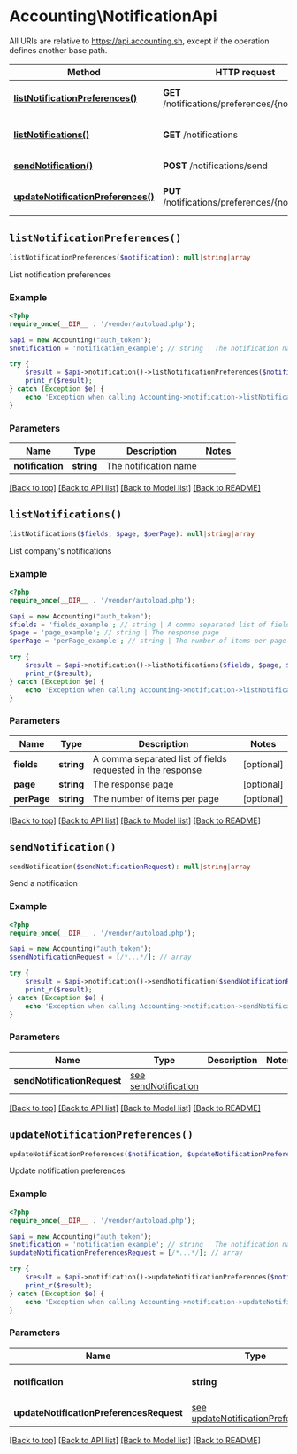 # Accounting\NotificationApi

All URIs are relative to https://api.accounting.sh, except if the operation defines another base path.

| Method | HTTP request | Description |
| ------------- | ------------- | ------------- |
| [**listNotificationPreferences()**](NotificationApi.md#listNotificationPreferences) | **GET** /notifications/preferences/{notification} | List notification preferences |
| [**listNotifications()**](NotificationApi.md#listNotifications) | **GET** /notifications | List company&#39;s notifications |
| [**sendNotification()**](NotificationApi.md#sendNotification) | **POST** /notifications/send | Send a notification |
| [**updateNotificationPreferences()**](NotificationApi.md#updateNotificationPreferences) | **PUT** /notifications/preferences/{notification} | Update notification preferences |


## `listNotificationPreferences()`

```php
listNotificationPreferences($notification): null|string|array
```

List notification preferences

### Example

```php
<?php
require_once(__DIR__ . '/vendor/autoload.php');

$api = new Accounting("auth_token");
$notification = 'notification_example'; // string | The notification name

try {
    $result = $api->notification()->listNotificationPreferences($notification);
    print_r($result);
} catch (Exception $e) {
    echo 'Exception when calling Accounting->notification->listNotificationPreferences: ', $e->getMessage(), PHP_EOL;
}

```

### Parameters

| Name | Type | Description  | Notes |
| ------------- | ------------- | ------------- | ------------- |
| **notification** | **string**| The notification name | |

[[Back to top]](#) [[Back to API list]](../../README.md#endpoints)
[[Back to Model list]](../../README.md#models)
[[Back to README]](../../README.md)

## `listNotifications()`

```php
listNotifications($fields, $page, $perPage): null|string|array
```

List company's notifications

### Example

```php
<?php
require_once(__DIR__ . '/vendor/autoload.php');

$api = new Accounting("auth_token");
$fields = 'fields_example'; // string | A comma separated list of fields requested in the response
$page = 'page_example'; // string | The response page
$perPage = 'perPage_example'; // string | The number of items per page

try {
    $result = $api->notification()->listNotifications($fields, $page, $perPage);
    print_r($result);
} catch (Exception $e) {
    echo 'Exception when calling Accounting->notification->listNotifications: ', $e->getMessage(), PHP_EOL;
}

```

### Parameters

| Name | Type | Description  | Notes |
| ------------- | ------------- | ------------- | ------------- |
| **fields** | **string**| A comma separated list of fields requested in the response | [optional] |
| **page** | **string**| The response page | [optional] |
| **perPage** | **string**| The number of items per page | [optional] |

[[Back to top]](#) [[Back to API list]](../../README.md#endpoints)
[[Back to Model list]](../../README.md#models)
[[Back to README]](../../README.md)

## `sendNotification()`

```php
sendNotification($sendNotificationRequest): null|string|array
```

Send a notification

### Example

```php
<?php
require_once(__DIR__ . '/vendor/autoload.php');

$api = new Accounting("auth_token");
$sendNotificationRequest = [/*...*/]; // array

try {
    $result = $api->notification()->sendNotification($sendNotificationRequest);
    print_r($result);
} catch (Exception $e) {
    echo 'Exception when calling Accounting->notification->sendNotification: ', $e->getMessage(), PHP_EOL;
}

```

### Parameters

| Name | Type | Description  | Notes |
| ------------- | ------------- | ------------- | ------------- |
| **sendNotificationRequest** | [see sendNotification](https://api.accounting.sh/swagger.html#operation/sendNotification)|  | |

[[Back to top]](#) [[Back to API list]](../../README.md#endpoints)
[[Back to Model list]](../../README.md#models)
[[Back to README]](../../README.md)

## `updateNotificationPreferences()`

```php
updateNotificationPreferences($notification, $updateNotificationPreferencesRequest): null|string|array
```

Update notification preferences

### Example

```php
<?php
require_once(__DIR__ . '/vendor/autoload.php');

$api = new Accounting("auth_token");
$notification = 'notification_example'; // string | The notification name
$updateNotificationPreferencesRequest = [/*...*/]; // array

try {
    $result = $api->notification()->updateNotificationPreferences($notification, $updateNotificationPreferencesRequest);
    print_r($result);
} catch (Exception $e) {
    echo 'Exception when calling Accounting->notification->updateNotificationPreferences: ', $e->getMessage(), PHP_EOL;
}

```

### Parameters

| Name | Type | Description  | Notes |
| ------------- | ------------- | ------------- | ------------- |
| **notification** | **string**| The notification name | |
| **updateNotificationPreferencesRequest** | [see updateNotificationPreferences](https://api.accounting.sh/swagger.html#operation/updateNotificationPreferences)|  | |

[[Back to top]](#) [[Back to API list]](../../README.md#endpoints)
[[Back to Model list]](../../README.md#models)
[[Back to README]](../../README.md)
